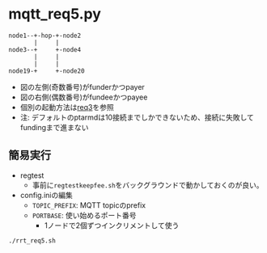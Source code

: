 # mqtt_req5.py

```text
node1--+-hop-+-node2
       |     |
node3--+     +-node4
       |     |
       |     |
node19-+     +-node20
```

* 図の左側(奇数番号)がfunderかつpayer
* 図の右側(偶数番号)がfundeeかつpayee
* 個別の起動方法は[req3](README_req3.md)を参照
* 注: デフォルトのptarmdは10接続までしかできないため、接続に失敗してfundingまで進まない

## 簡易実行

* regtest
  * 事前に`regtestkeepfee.sh`をバックグラウンドで動かしておくのが良い。
* config.iniの編集
  * `TOPIC_PREFIX`: MQTT topicのprefix
  * `PORTBASE`: 使い始めるポート番号
    * 1ノードで2個ずつインクリメントして使う

```bash
./rrt_req5.sh
```
